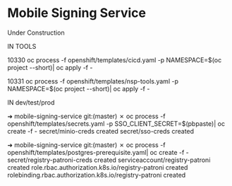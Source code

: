 <!-- ![Test & Build](https://github.com/bcgov/platform-services-registry/workflows/Test%20&%20Build/badge.svg)
[![Maintainability](https://api.codeclimate.com/v1/badges/95db366ef76313d5d4eb/maintainability)](https://codeclimate.com/github/bcgov/platform-services-registry/maintainability)
[![Test Coverage](https://api.codeclimate.com/v1/badges/95db366ef76313d5d4eb/test_coverage)](https://codeclimate.com/github/bcgov/platform-services-registry/test_coverage)
 -->

# Mobile Signing Service
Under Construction

IN TOOLS

10330  oc process -f openshift/templates/cicd.yaml -p NAMESPACE=$(oc project --short)| oc apply -f -

10331  oc process -f openshift/templates/nsp-tools.yaml -p NAMESPACE=$(oc project --short)| oc apply -f -

IN dev/test/prod

➜  mobile-signing-service git:(master) ✗ oc process -f openshift/templates/secrets.yaml -p SSO_CLIENT_SECRET=$(pbpaste)| oc create -f -
secret/minio-creds created
secret/sso-creds created

➜  mobile-signing-service git:(master) ✗ oc process -f openshift/templates/postgres-prerequisite.yaml| oc create -f -
secret/registry-patroni-creds created
serviceaccount/registry-patroni created
role.rbac.authorization.k8s.io/registry-patroni created
rolebinding.rbac.authorization.k8s.io/registry-patroni created